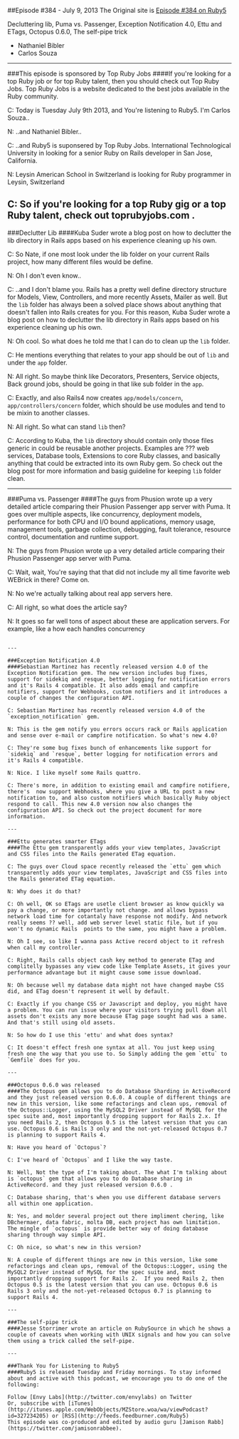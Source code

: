##Episode #384 - July 9, 2013
The Original site is [Episode #384 on Ruby5](http://ruby5.envylabs.com/episodes/420-episode-384-july-9-2013)

Decluttering lib, Puma vs. Passenger, Exception Notification 4.0, Ettu and ETags, Octopus 0.6.0, 
The self-pipe trick

* Nathaniel Bibler
* Carlos Souza

---

###This episode is sponsored by Top Ruby Jobs 
####If you're looking for a top Ruby job or for top Ruby talent, then you should check out Top Ruby Jobs. Top Ruby Jobs is a website dedicated to the best jobs available in the Ruby community.

C: Today is Tuesday July 9th 2013, and You're listening  to Ruby5. I'm Carlos Souza..

N: ..and Nathaniel Bibler..

C: ..and Ruby5 is suponsered by Top Ruby Jobs. International Technological University in looking for a senior Ruby on Rails developer in San Jose, California.

N: Leysin American School in Switzerland is looking for Ruby programmer in Leysin, Switzerland

C: So if you're looking for a top Ruby gig or a top Ruby talent, check out toprubyjobs.com .
---

###Declutter Lib 
####Kuba Suder wrote a blog post on how to declutter the lib directory in Rails apps based on his experience cleaning up his own.

C: So Nate, if one most look under the lib folder on your current Rails project, how many different files would be define.

N: Oh I don't even know..

C: ..and I don't blame you. Rails has a pretty well define directory structure for Models, View, Controllers, and more recently Assets, Mailer as well. But the `lib` folder has always been a solved place shows about anything that doesn't fallen into Rails creates for you. For this reason, Kuba Suder wrote a blog post on how to declutter the lib directory in Rails apps based on his experience cleaning up his own.

N: Oh cool. So what does he told me that I can do to clean up the `lib` folder.

C: He mentions everything that relates to your app should be out of `lib` and under the `app` folder. 

N: All right. So maybe think like Decorators, Presenters, Service objects, Back ground jobs, should be going in that like sub folder in the `app`.

C: Exactly, and also Rails4 now creates `app/models/concern`, `app/controllers/concern` folder, which should be use modules and tend to be mixin to another classes.

N: All right. So what can stand `lib` then? 

C: According to Kuba, the `lib` directory should contain only those files generic in could be reusable another projects. Examples are ??? web services, Database tools, Extensions to core Ruby classes, and basically anything that could be extracted into its own Ruby gem. So check out the blog post for more information and basig guideline for keeping `lib` folder clean.   

---

###Puma vs. Passenger
####The guys from Phusion wrote up a very detailed article comparing their Phusion Passenger app server with Puma. It goes over multiple aspects, like concurrency, deployment models, performance for both CPU and I/O ­bound applications, memory usage, management tools, garbage collection, debugging, fault­ tolerance, resource control, documentation and runtime support.

N: The guys from Phusion wrote up a very detailed article comparing their Phusion Passenger app server with Puma.

C: Wait, wait, You're saying that that did not include my all time favorite web WEBrick in there? Come on.

N: No we're actually talking about real app servers here.

C: All right, so what does the article say?

N: It goes so far well tons of aspect about these are application servers. For example, like a how each handles concurrency 
~~~~

---

###Exception Notification 4.0 
####Sebastian Martinez has recently released version 4.0 of the Exception Notification gem. The new version includes bug fixes, support for sidekiq and resque, better logging for notification errors and it's Rails 4 compatible. It also adds email and campfire notifiers, support for Webhooks, custom notifiers and it introduces a couple of changes the configuration API.

C: Sebastian Martinez has recently released version 4.0 of the `exception_notification` gem.

N: This is the gem notify you errors occurs rack or Rails application and sense over e-mail or campfire notification. So what's new 4.0?

C: They're some bug fixes bunch of enhancements like support for `sidekiq` and `resque`, better logging for notification errors and it's Rails 4 compatible. 

N: Nice. I like myself some Rails quattro.

C: There's more, in addition to existing email and campfire notifiere, there's  now support Webhooks, where you give a URL to post a new notification to, and also custom notifiers which basically Ruby object respond to call. This new 4.0 version now also changes the configuration API. So check out the project document for more information.

---

###Ettu generates smarter ETags 
####The Ettu gem transparently adds your view templates, JavaScript and CSS files into the Rails ­generated ETag equation.

C: The guys over Cloud space recently released the `ettu` gem which transparently adds your view templates, JavaScript and CSS files into the Rails ­generated ETag equation.

N: Why does it do that?

C: Oh well, OK so ETags are usetle client browser as know quickly wa pay a change, or more importantly not change. and allows bypass network load time for cotantaly have response not modify. And network really seems ?? well, add web server level static file, but if you won't no dynamic Rails  points to the same, you might have a problem.

N: Oh I see, so like I wanna pass Active record object to it refresh when call my controller. 

C: Right, Rails calls object cash key method to generate ETag and complitelly bypasses any view code like Template Assets, it gives your performance advantage but it might cause some issue download.

N: Oh because well my database data might not have changed maybe CSS did, and ETag doesn't represent it well by default. 

C: Exactly if you change CSS or Javascript and deploy, you might have a problem. You can run issue where your visitors trying pull down all assets don't exists any more because ETag page sought had was a same. And that's still using old assets. 

N: So how do I use this 'ettu' and what does syntax?

C: It doesn't effect fresh one syntax at all. You just keep using fresh one the way that you use to. So Simply adding the gem `ettu` to `Gemfile` does for you.

---

###Octopus 0.6.0 was released 
####The Octopus gem allows you to do Database Sharding in ActiveRecord and they just released version 0.6.0. A couple of different things are new in this version, like some refactorings and clean ups, removal of the Octopus::Logger, using the MySQL2 Driver instead of MySQL for the spec suite and, most importantly dropping support for Rails 2.x. If you need Rails 2, then Octopus 0.5 is the latest version that you can use. Octopus 0.6 is Rails 3 only and the not­-yet-­released Octopus 0.7 is planning to support Rails 4.

N: Have you heard of `Octopus`?

C: I've heard of `Octopus` and I like the way taste.

N: Well, Not the type of I'm taking about. The what I'm talking about is `octopus` gem that allows you to do Database sharing in ActiveRecord. and they just released version 0.6.0 . 

C: Database sharing, that's when you use different database servers all within one application.
 
N: Yes, and molder several project out there impliment chering, like DBchermaer, data fabric, molta DB, each project has own limitation. The mingle of `octopus` is provide better way of doing database sharing through way simple API. 

C: Oh nice, so what's new in this version?

N: A couple of different things are new in this version, like some refactorings and clean ups, removal of the Octopus::Logger, using the MySQL2 Driver instead of MySQL for the spec suite and, most importantly dropping support for Rails 2.  If you need Rails 2, then Octopus 0.5 is the latest version that you can use. Octopus 0.6 is Rails 3 only and the not­-yet-­released Octopus 0.7 is planning to support Rails 4.

---

###The self-pipe trick 
####Jesse Storrimer wrote an article on RubySource in which he shows a couple of caveats when working with UNIX signals and how you can solve them using a trick called the self­-pipe.

---

###Thank You for Listening to Ruby5 
####Ruby5 is released Tuesday and Friday mornings. To stay informed about and active with this podcast, we encourage you to do one of the following:

Follow [Envy Labs](http://twitter.com/envylabs) on Twitter
Or, subscribe with [iTunes](http://itunes.apple.com/WebObjects/MZStore.woa/wa/viewPodcast?id=327234205) or [RSS](http://feeds.feedburner.com/Ruby5)
This episode was co-produced and edited by audio guru [Jamison Rabb](https://twitter.com/jamisonrabbee).